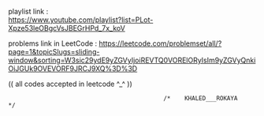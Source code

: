 playlist link :  
https://www.youtube.com/playlist?list=PLot-Xpze53leOBgcVsJBEGrHPd_7x_koV

problems link in LeetCode : 
https://leetcode.com/problemset/all/?page=1&topicSlugs=sliding-window&sorting=W3sic29ydE9yZGVyIjoiREVTQ0VORElORyIsIm9yZGVyQnkiOiJGUk9OVEVORF9JRCJ9XQ%3D%3D

(( all codes accepted in leetcode ^_^ ))

                                                /*    KHALED___ROKAYA    */
